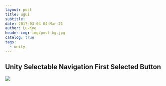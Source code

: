 ```yaml
---
layout: post
title: ugui
subtitle: 
date: 2017-03-04 04-Mar-21
author: Lu-Kye
header-img: img/post-bg.jpg
catelog: true
tags: 
  - unity
---
```

## Unity Selectable Navigation First Selected Button
![](../images/event_system_first_selected.png)
